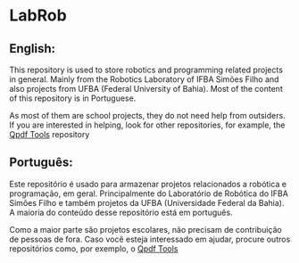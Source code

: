 # LabRob

## English:

This repository is used to store robotics and programming related projects in general. Mainly from the Robotics Laboratory of IFBA Simões Filho and also projects from UFBA (Federal University of Bahia). Most of the content of this repository is in Portuguese.

As most of them are school projects, they do not need help from outsiders. If you are interested in helping, look for other repositories, for example, the [Qpdf Tools](https://github.com/silash35/qpdftools) repository

## Português:

Este repositório é usado para armazenar projetos relacionados a robótica e programação, em geral. Principalmente do Laboratório de Robótica do IFBA Simões Filho e também projetos da UFBA (Universidade Federal da Bahia). A maioria do conteúdo desse repositório está em português.

Como a maior parte são projetos escolares, não precisam de contribuição de pessoas de fora. Caso você esteja interessado em ajudar, procure outros repositórios como, por exemplo, o [Qpdf Tools](https://github.com/silash35/qpdftools)
